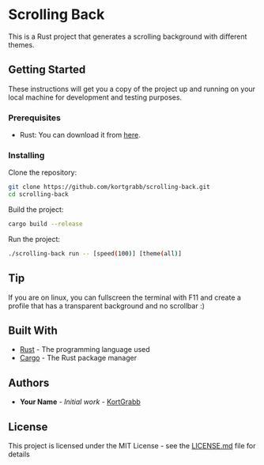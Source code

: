 # Scrolling Back

This is a Rust project that generates a scrolling background with different themes.

## Getting Started

These instructions will get you a copy of the project up and running on your local machine for development and testing purposes.

### Prerequisites

- Rust: You can download it from [here](https://www.rust-lang.org/tools/install).

### Installing

Clone the repository:

```sh
git clone https://github.com/kortgrabb/scrolling-back.git
cd scrolling-back
```

Build the project:

```sh
cargo build --release
```

Run the project:

```sh
./scrolling-back run -- [speed(100)] [theme(all)]
```

## Tip
If you are on linux, you can fullscreen the terminal with F11 and create a profile that has a transparent background and no scrollbar :)

## Built With

- [Rust](https://www.rust-lang.org/) - The programming language used
- [Cargo](https://doc.rust-lang.org/cargo/) - The Rust package manager

## Authors

- **Your Name** - *Initial work* - [KortGrabb](https://github.com/kortgrabb)

## License

This project is licensed under the MIT License - see the [LICENSE.md](LICENSE.md) file for details